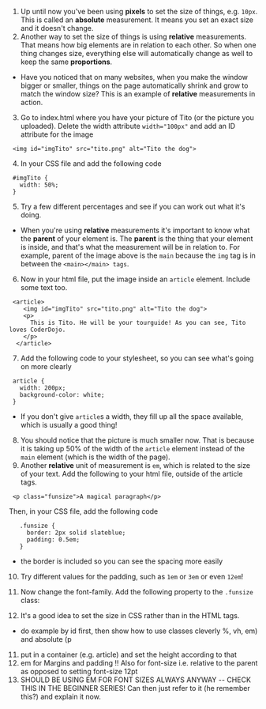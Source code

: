 1. Up until now you've been using **pixels** to set the size of things, e.g. `10px`. This is called an **absolute** measurement. It means you set an exact size and it doesn't change.
2. Another way to set the size of things is using **relative** measurements. That means how big elements are in relation to each other. So when one thing changes size, everything else will automatically change as well to keep the same **proportions**. 
 * Have you noticed that on many websites, when you make the window bigger or smaller, things on the page automatically shrink and grow to match the window size? This is an example of **relative** measurements in action.
3. Go to index.html where you have your picture of Tito (or the picture you uploaded). Delete the width attribute `width="100px"` and add an ID attribute for the image
 ```
  <img id="imgTito" src="tito.png" alt="Tito the dog">
 ``` 
4. In your CSS file and add the following code
 ```
  #imgTito {
    width: 50%;
  }
 ```
5. Try a few different percentages and see if you can work out what it's doing.
 * When you're using **relative** measurements it's important to know what the **parent** of your element is. The **parent** is the thing that your element is inside, and that's what the measurement will be in relation to. For example, parent of the image above is the `main` because the `img` tag is in between the `<main></main> tags`.
6. Now in your html file, put the image inside an `article` element. Include some text too. 
 ```
  <article>
     <img id="imgTito" src="tito.png" alt="Tito the dog">  		
     <p>
       This is Tito. He will be your tourguide! As you can see, Tito loves CoderDojo.
     </p>
   </article>
  ```
7. Add the following code to your stylesheet, so you can see what's going on more clearly
 ```
  article {
    width: 200px;
    background-color: white;
  }
 ```
 * If you don't give `article`s a width, they fill up all the space available, which is usually a good thing!
8. You should notice that the picture is much smaller now. That is because it is taking up 50% of the width of the `article` element instead of the `main` element (which is the width of the page).
9. Another **relative** unit of measurement is `em`, which is related to the size of your text. Add the following to your html file, outside of the article tags.
 ```
  <p class="funsize">A magical paragraph</p>
 ```
 Then, in your CSS file, add the following code
 ```
    .funsize {
      border: 2px solid slateblue;
      padding: 0.5em;
    }
 ```
 * the border is included so you can see the spacing more easily
10. Try different values for the padding, such as `1em` or `3em` or even `12em`!
11. Now change the font-family. Add the following property to the `.funsize` class:

10. It's a good idea to set the size in CSS rather than in the HTML tags. 
 * do example by id first, then show how to use classes cleverly %, vh, em) and absolute (p
11. put in a container (e.g. article) and set the height according to that
12. em for Margins and padding !! Also for font-size i.e. relative to the parent as opposed to setting font-size 12pt
13. SHOULD BE USING EM FOR FONT SIZES ALWAYS ANYWAY -- CHECK THIS IN THE BEGINNER SERIES! Can then just refer to it (he remember this?) and explain it now.
